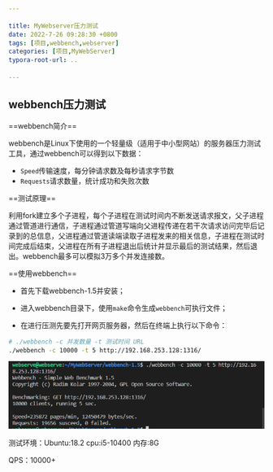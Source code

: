 ```yaml
---

title: MyWebserver压力测试
date: 2022-7-26 09:28:30 +0800
tags: [项目,webbench,webserver]
categories: [项目,MyWebServer]
typora-root-url: ..

---
```


## webbench压力测试

==webbench简介==

webbench是Linux下使用的一个轻量级（适用于中小型网站）的服务器压力测试工具，通过webbench可以得到以下数据：

* `Speed`传输速度，每分钟请求数及每秒请求字节数
* `Requests`请求数量，统计成功和失败次数

==测试原理==

利用fork建立多个子进程，每个子进程在测试时间内不断发送请求报文，父子进程通过管道进行通信，子进程通过管道写端向父进程传递在若干次请求访问完毕后记录到的总信息，父进程通过管道读端读取子进程发来的相关信息，子进程在测试时间完成后结束，父进程在所有子进程退出后统计并显示最后的测试结果，然后退出。webbench最多可以模拟3万多个并发连接数。

==使用webbench==

* 首先下载webbench-1.5并安装；

* 进入webbench目录下，使用`make`命令生成`webbench`可执行文件；

* 在进行压测先要先打开网页服务器，然后在终端上执行以下命令：

```bash
# ./webbench -c 并发数量 -t 测试时间 URL
./webbench -c 10000 -t 5 http://192.168.253.128:1316/
```

![webserver-webbench](/assets/images/webserver-webbench.png)

测试环境：Ubuntu:18.2 cpu:i5-10400 内存:8G

QPS：10000+

